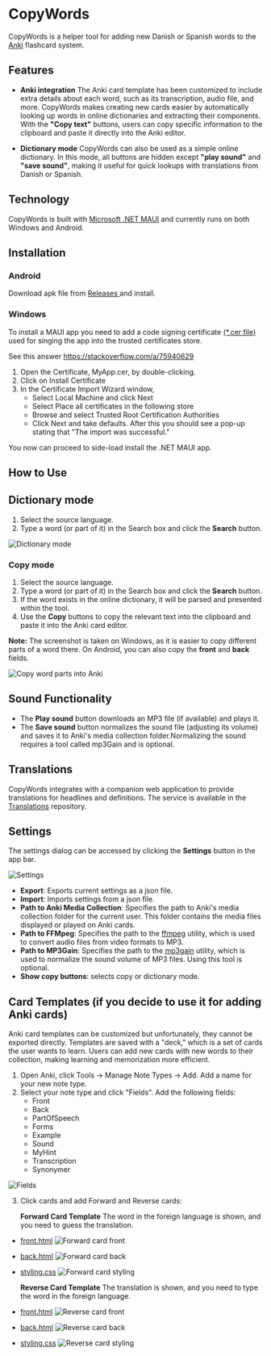# CopyWords

CopyWords is a helper tool for adding new Danish or Spanish words to the [Anki](http://ankisrs.net/) flashcard system.

## Features

- **Anki integration**
  The Anki card template has been customized to include extra details about each word, such as its transcription, audio file, and more. CopyWords makes creating new cards easier by automatically looking up words in online dictionaries and extracting their components. With the **"Copy text"** buttons, users can copy specific information to the clipboard and paste it directly into the Anki editor.

- **Dictionary mode**
  CopyWords can also be used as a simple online dictionary. In this mode, all buttons are hidden except **"play sound"** and **"save sound"**, making it useful for quick lookups with translations from Danish or Spanish.

## Technology

CopyWords is built with [Microsoft .NET MAUI](https://learn.microsoft.com/en-us/dotnet/maui/what-is-maui) and currently runs on both Windows and Android.

## Installation

### Android

Download apk file from [Releases ](https://github.com/evgenygunko/CopyWordsDA/releases) and install.

### Windows

To install a MAUI app you need to add a code signing certificate [(*.cer file)](https://github.com/evgenygunko/CopyWordsDA/releases) used for singing the app into the trusted certificates store.

See this answer https://stackoverflow.com/a/75940629
1. Open the Certificate, MyApp.cer, by double-clicking.
2. Click on Install Certificate
3. In the Certificate Import Wizard window,
   - Select Local Machine and click Next
   - Select Place all certificates in the following store
   - Browse and select Trusted Root Certification Authorities
   - Click Next and take defaults. After this you should see a pop-up stating that "The import was successful."

You now can proceed to side-load install the .NET MAUI app.

## How to Use

## Dictionary mode
1. Select the source language.
2. Type a word (or part of it) in the Search box and click the **Search** button.

![Dictionary mode](./img/CopyWords_Android.png)

### Copy mode

1. Select the source language.
2. Type a word (or part of it) in the Search box and click the **Search** button.
3. If the word exists in the online dictionary, it will be parsed and presented within the tool.
4. Use the **Copy** buttons to copy the relevant text into the clipboard and paste it into the Anki card editor.

**Note:** The screenshot is taken on Windows, as it is easier to copy different parts of a word there.
On Android, you can also copy the **front** and **back** fields.

![Copy word parts into Anki](./img/Copy_word_parts.png)

## Sound Functionality

- The **Play sound** button downloads an MP3 file (if available) and plays it.
- The **Save sound** button normalizes the sound file (adjusting its volume) and saves it to Anki's media collection folder.Normalizing the sound requires a tool called mp3Gain and is optional.

## Translations

CopyWords integrates with a companion web application to provide translations for headlines and definitions.
The service is available in the [Translations](https://github.com/evgenygunko/Translations/tree/master) repository.

## Settings

The settings dialog can be accessed by clicking the **Settings** button in the app bar.

![Settings](./img/CopyWords_settings.png)

- **Export**: Exports current settings as a json file.
- **Import**: Imports settings from a json file.
- **Path to Anki Media Collection**: Specifies the path to Anki's media collection folder for the current user. This folder contains the media files displayed or played on Anki cards.
- **Path to FFMpeg**: Specifies the path to the [ffmpeg](https://www.ffmpeg.org/) utility, which is used to convert audio files from video formats to MP3.
- **Path to MP3Gain**: Specifies the path to the [mp3gain](http://mp3gain.sourceforge.net/) utility, which is used to normalize the sound volume of MP3 files. Using this tool is optional.
- **Show copy buttons**: selects copy or dictionary mode.

## Card Templates (if you decide to use it for adding Anki cards)

Anki card templates can be customized but unfortunately, they cannot be exported directly. Templates are saved with a "deck," which is a set of cards the user wants to learn. Users can add new cards with new words to their collection, making learning and memorization more efficient.

1. Open Anki, click Tools -> Manage Note Types -> Add. Add a name for your new note type.
2. Select your note type and click "Fields". Add the following fields:
   - Front
   - Back
   - PartOfSpeech
   - Forms
   - Example
   - Sound
   - MyHint
   - Transcription
   - Synonymer

![Fields](./img/Note_type_fields.png)

3. Click cards and add Forward and Reverse cards:

    **Forward Card Template**
    The word in the foreign language is shown, and you need to guess the translation.
  - [front.html](./card_templates/Forward_card_front_template.html)
    ![Forward card front](./img/Forward_card_front_template.png)
  - [back.html](./card_templates/Forward_card_back_template.html)
    ![Forward card back](./img/Forward_card_back_template.png)
  - [styling.css](./card_templates/Forward_card_styling.css)
    ![Forward card styling](./img/Forward_card_styling.png)

    **Reverse Card Template**
    The translation is shown, and you need to type the word in the foreign language.
  - [front.html](./card_templates/Reverse_card_front_template.html)
    ![Reverse card front](./img/Reverse_card_front_template.png)
  - [back.html](./card_templates/Reverse_card_back_template.html)
    ![Reverse card back](./img/Reverse_card_back_template.png)
  - [styling.css](./card_templates/Reverse_card_styling.css)
    ![Reverse card styling](./img/Reverse_card_styling.png)
